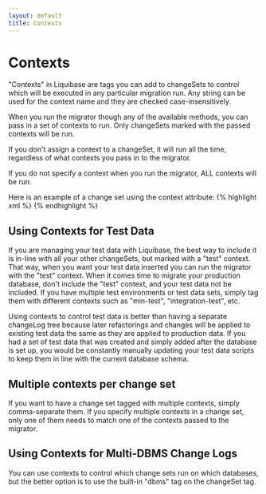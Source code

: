 ```yaml
---
layout: default
title: Contexts
---
```


# Contexts #

"Contexts" in Liquibase are tags you can add to changeSets to control which will be executed in any particular migration run. Any string can be used for the context name and they are checked case-insensitively.

When you run the migrator though any of the available methods, you can pass in a set of contexts to run. Only changeSets marked with the passed contexts will be run.

If you don't assign a context to a changeSet, it will run all the time, regardless of what contexts you pass in to the migrator.

If you do not specify a context when you run the migrator, ALL contexts will be run.

Here is an example of a change set using the context attribute:
{% highlight xml %}
   <changeSet id="2" author="bob" context="test">
        <insert tableName="news">
            <column name="id" value="1"/>
            <column name="title" value="Liquibase 0.8 Released"/>
        </insert>
        <insert tableName="news">
            <column name="id" value="2"/>
            <column name="title" value="Liquibase 0.9 Released"/>
        </insert>
    </changeSet>
{% endhighlight %}

## Using Contexts for Test Data ##

If you are managing your test data with Liquibase, the best way to include it is in-line with all your other changeSets, but marked with a "test" context. That way, when you want your test data inserted you can run the migrator with the "test" context. When it comes time to migrate your production database, don't include the "test" context, and your test data not be included. If you have multiple test environments or test data sets, simply tag them with different contexts such as "min-test", "integration-test", etc.

Using contexts to control test data is better than having a separate changeLog tree because later refactorings and changes will be applied to existing test data the same as they are applied to production data. If you had a set of test data that was created and simply added after the database is set up, you would be constantly manually updating your test data scripts to keep them in line with the current database schema.

## Multiple contexts per change set ##

If you want to have a change set tagged with multiple contexts, simply comma-separate them. If you specify multiple contexts in a change set, only one of them needs to match one of the contexts passed to the migrator.

## Using Contexts for Multi-DBMS Change Logs ##

You can use contexts to control which change sets run on which databases, but the better option is to use the built-in "dbms" tag on the changeSet tag.
